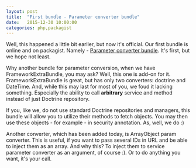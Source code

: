 ```yaml
---
layout: post
title:  "First bundle - Parameter converter bundle"
date:   2015-12-30 10:00:00
categories: php,packagist
---
```


Well, this happened a little bit earlier, but now it's official. Our first bundle
is online and on packagist. Namely - [Parameter converter bundle](http://github.gendoria.pl/param-converter-bundle/).
It's first, but we hope not least. 

Why another bundle for parameter conversion, when we have FrameworkExtraBundle, 
you may ask? Well, this one is add-on for it. FrameworkExtraBundle is great, 
but has only two converters: doctrine and DateTime. And, while this may last
for most of you, we foud it lacking something. Especially the ability
to call **arbitrary** service and method instead of just Doctrine repository.

If you, like we, do not use standard Doctrine repositories and managers, this bundle
will allow you to utilize their methods to fetch objects. You may then 
use these objects - for example - in security annotation. As, well, we do :)

Another converter, which has been added today, is ArrayObject param converter.
This is useful, if you want to pass several IDs in URL and be able to inject them as an array.
And why this? To inject them to service parameter converter as an argument, of course :).
Or to do anything you want, it's your call.